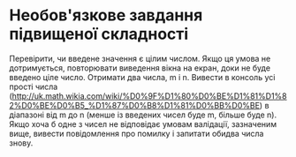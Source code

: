 # Необов'язкове завдання підвищеної складності

Перевірити, чи введене значення є цілим числом. Якщо ця умова не дотримується, повторювати виведення вікна на екран, доки не буде введено ціле число.
Отримати два числа, m і n. Вивести в консоль усі прості числа (http://uk.math.wikia.com/wiki/%D0%9F%D1%80%D0%BE%D1%81%D1%82%D0%BE%D0%B5_%D1%87%D0%B8%D1%81%D0%BB%D0%BE) в діапазоні від m до n (менше із введених чисел буде m, більше буде n). Якщо хоча б одне з чисел не відповідає умовам валідації, зазначеним вище, вивести повідомлення про помилку і запитати обидва числа знову.
